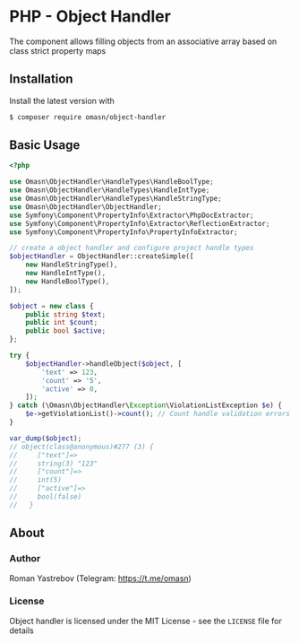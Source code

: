 # PHP - Object Handler

The component allows filling objects from an associative array
based on class strict property maps

## Installation

Install the latest version with

```bash
$ composer require omasn/object-handler
```

## Basic Usage

```php
<?php

use Omasn\ObjectHandler\HandleTypes\HandleBoolType;
use Omasn\ObjectHandler\HandleTypes\HandleIntType;
use Omasn\ObjectHandler\HandleTypes\HandleStringType;
use Omasn\ObjectHandler\ObjectHandler;
use Symfony\Component\PropertyInfo\Extractor\PhpDocExtractor;
use Symfony\Component\PropertyInfo\Extractor\ReflectionExtractor;
use Symfony\Component\PropertyInfo\PropertyInfoExtractor;

// create a object handler and configure project handle types
$objectHandler = ObjectHandler::createSimple([
    new HandleStringType(),
    new HandleIntType(),
    new HandleBoolType(),
]);

$object = new class {
    public string $text;
    public int $count;
    public bool $active;
};

try {
    $objectHandler->handleObject($object, [
        'text' => 123,
        'count' => '5',
        'active' => 0,
    ]);
} catch (\Omasn\ObjectHandler\Exception\ViolationListException $e) {
    $e->getViolationList()->count(); // Count handle validation errors
}

var_dump($object);
// object(class@anonymous)#277 (3) {
//     ["text"]=>
//     string(3) "123"
//     ["count"]=>
//     int(5)
//     ["active"]=>
//     bool(false)
//   }
```

## About

### Author

Roman Yastrebov (Telegram: <https://t.me/omasn>)

### License

Object handler is licensed under the MIT License - see the `LICENSE` file for details
